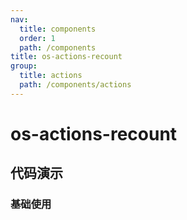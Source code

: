```yaml
---
nav:
  title: components
  order: 1
  path: /components
title: os-actions-recount
group:
  title: actions
  path: /components/actions
---
```


# os-actions-recount

## 代码演示

### 基础使用

<code src="../demos/actions/recount/simple.tsx" />

<API exports='["ActionsRecountSettings", "ActionsRecountRequests"]' src="../actions/recount.tsx"></API>
